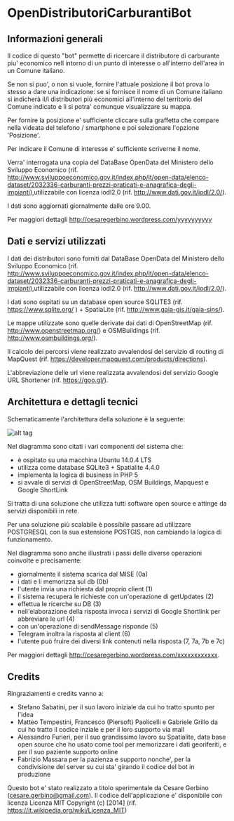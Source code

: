 # OpenDistributoriCarburantiBot

## Informazioni generali

Il codice di questo "bot" permette di ricercare il distributore di carburante piu' economico nell intorno di un punto di interesse o all'interno dell'area in un Comune italiano.
 
Se non si puo', o non si vuole, fornire l'attuale posizione il bot prova lo stesso a dare una indicazione: se si fornisce il nome di un Comune italiano si indicherà il/i distributori più economici all'interno del territorio del Comune indicato e li si potra' comunque visualizzare su mappa.

Per fornire la posizione e' sufficiente cliccare sulla graffetta che compare nella videata del telefono / smartphone  e poi selezionare l'opzione 'Posizione'.

Per indicare il Comune di interesse e' sufficiente scriverne il nome.

Verra' interrogata una copia del DataBase OpenData del Ministero dello Sviluppo Economico (rif. http://www.sviluppoeconomico.gov.it/index.php/it/open-data/elenco-dataset/2032336-carburanti-prezzi-praticati-e-anagrafica-degli-impianti),utilizzabile con licenza iodl2.0 (rif. http://www.dati.gov.it/iodl/2.0/).

I dati sono aggiornati giornalmente dalle ore 9.00.

Per maggiori dettagli http://cesaregerbino.wordpress.com/yyyyyyyyyy



## Dati e servizi utilizzati

I dati dei distributori sono forniti dal DataBase OpenData del Ministero dello Sviluppo Economico (rif. http://www.sviluppoeconomico.gov.it/index.php/it/open-data/elenco-dataset/2032336-carburanti-prezzi-praticati-e-anagrafica-degli-impianti),utilizzabile con licenza iodl2.0 (rif. http://www.dati.gov.it/iodl/2.0/).

I dati sono ospitati su un database open source SQLITE3 (rif. https://www.sqlite.org/ ) + SpatiaLite (rif. http://www.gaia-gis.it/gaia-sins/).

Le mappe utilizzate sono quelle derivate dai dati di OpenStreetMap (rif. http://www.openstreetmap.org/) e OSMBuildings (rif. http://www.osmbuildings.org/).

Il calcolo dei percorsi viene realizzato avvalendosi del servizio di routing di MapQuest (rif. https://developer.mapquest.com/products/directions).

L'abbreviazione delle url viene realizzata avvalendosi del servizio Google URL Shortener (rif. https://goo.gl/).
 

## Architettura e dettagli tecnici

Schematicamente l'architettura della soluzione è la seguente:

![alt tag](https://github.com/cesaregerbino/OpenDistributoriCarburantiBot/blob/master/Doc/DistributoriCarburanti.png)

Nel diagramma sono citati i vari componenti del sistema che:

* è ospitato su una macchina Ubuntu 14.0.4 LTS
* utilizza come database SQLite3 + Spatialite 4.4.0
* implementa la logica di business in PHP 5
* si avvale di servizi di OpenStreetMap, OSM Buildings, Mapquest e Google ShortLink

Si tratta di una soluzione che utilizza tutti software open source e attinge da servizi disponibili in rete.

Per una soluzione più scalabile è possibile passare ad utilizzare POSTGRESQL con la sua estensione POSTGIS, non cambiando la logica di funzionamento.

Nel diagramma sono anche illustrati i passi delle diverse operazioni coinvolte e precisamente:

* giornalmente il sistema scarica dal MISE (0a) 
* i dati e li memorizza sul db (0b)
* l'utente invia una richiesta dal proprio client (1)
* il sistema recupera le richieste con un'operazione di getUpdates (2)
* effettua le ricerche su DB (3)
* nell'elaborazione della risposta invoca i servizi di Google Shortlink per abbreviare le url (4)
* con un'operazione di sendMessage risponde (5)
* Telegram inoltra la risposta al client (6)
* l'utente può fruire dei diversi link contenuti nella risposta (7, 7a, 7b e 7c)
   
Per maggiori dettagli http://cesaregerbino.wordpress.com/xxxxxxxxxxxx.


## Credits

Ringraziamenti e credits vanno a:
* Stefano Sabatini, per il suo lavoro iniziale da cui ho tratto spunto per l'idea
* Matteo Tempestini, Francesco (Piersoft) Paolicelli e Gabriele Grillo da cui ho tratto il codice inziale e per il loro supporto via mail
* Alessandro Furieri, per il suo grandissimo lavoro su Spatialite, data base open source che ho usato come tool per memorizzare i dati georiferiti, e per il suo paziente supporto online
* Fabrizio Massara per la pazienza e supporto  nonche', per la condivisione del server su cui sta' girando il codice del bot in produzione


Questo bot e' stato realizzato a titolo sperimentale  da Cesare Gerbino (cesare.gerbino@gmail.com).
Il codice dell'applicazione e' disponibile con licenza Licenza MIT Copyright (c) [2014] (rif. https://it.wikipedia.org/wiki/Licenza_MIT)

